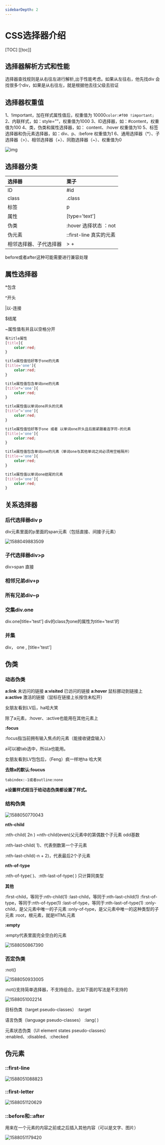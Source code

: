 ```yaml
---
sidebarDepth: 2
---
```


# CSS选择器介绍

[TOC]
[[toc]]

## 选择器解析方式和性能

选择器查找规则是从右往左进行解析,出于性能考虑。如果从左往右，他先找div 会找很多个div，如果是从右往左，就是根据他去往父级去验证

## 选择器权重值

1、!important，加在样式属性值后，权重值为 10000`color:#f00 !important;`
2、内联样式，如：style=””，权重值为1000
3、ID选择器，如：#content，权重值为100
4、类，伪类和属性选择器，如： content、:hover 权重值为10
5、标签选择器和伪元素选择器，如：div、p、:before 权重值为1
6、通用选择器（*）、子选择器（>）、相邻选择器（+）、同胞选择器（~）、权重值为0

![img](../../.vuepress/public/assets/img/20181104171830408.png)

## 选择器分类

| 选择器                 | 栗子                     |
| :--------------------- | :----------------------- |
| ID                     | #id                      |
| class                  | .class                   |
| 标签                   | p                        |
| 属性                   | [type='text']            |
| 伪类                   | :hover 选择状态  ：not   |
| 伪元素                 | ::first-line  真实的元素 |
| 相邻选择器、子代选择器 | > +                      |

before或者after这种可能需要进行兼容处理

## 属性选择器

*包含

^开头

|以-连接

$结尾

~属性值有并且以空格分开

```css
有title属性
[title]{
	color:red;
}

title属性值恰好等于one的元素
[title='one']{ 
	color:red;
}

title属性值包含单词one的元素
[title*='one']{ 
	color:red;
}

title属性值以单词one开头的元素
[title^='one']{ 
	color:red;
}

title属性值恰好等于one 或者 以单词one开头且后面紧跟着连字符-的元素
[title|='one']{ 
	color:red;
}

title属性值包含单词one的元素（单词one与其他单词之间必须用空格隔开）
[title~='one']{ 
	color:red;
}

title属性值以单词one结尾的元素
[title$='one']{ 
	color:red;
}
```

## 关系选择器

### 后代选择器div p

div元素里面的p里面的span元素（包括直接、间接子元素）

![1588049883509](../../.vuepress/public/assets/img/1588049883509.png)

### 子代选择器div>p

div>span 直接

### 相邻兄弟div+p

### 所有兄弟div~p

### 交集div.one

div.one[title='test']  div的class为one的属性为title='test'的

### 并集

div， one , [title='test']

## 伪类

### 动态伪类

**a:link** 未访问的链接
**a:visited** 已访问的链接
**a:hover** 鼠标挪动到链接上
**a:active** 激活的链接（鼠标在链接上长按住未松开）

女朋友看到LV后，ha哈大笑

除了a元素，:hover、:active也能用在其他元素上

**:focus**

:focus指当前拥有输入焦点的元素（能接收键盘输入）

a可以被tab选中，所以a也能用。

女朋友看到LV包包后，（Feng）疯一样地ha 哈大笑

**去除a的默认:foucus**

```
tabindex:-1或者outline:none
```

**a设置样式相当于给动态伪类都设置了样式。**

### 结构伪类

![1588050770043](../../.vuepress/public/assets/img/1588050770043.png)

**nth-child**

:nth-child( 2n ) =nth-child(even)父元素中的第偶数个子元素 odd基数

:nth-last-child( 1)、代表倒数第一个子元素

:nth-last-child(-n + 2)，代表最后2个子元素

**nth-of-type**

:nth-of-type( )、:nth-last-of-type( ) 只计算同类型

**其他**

:first-child，等同于:nth-child(1)
:last-child，等同于:nth-last-child(1)
:first-of-type，等同于:nth-of-type(1)
:last-of-type，等同于:nth-last-of-type(1)
:only-child，是父元素中唯一的子元素
:only-of-type，是父元素中唯一的这种类型的子元素
:root，根元素，就是HTML元素

**:empty**

:empty代表里面完全空白的元素

![1588050867390](../../.vuepress/public/assets/img/1588050867390.png)

### 否定伪类

:not()

![1588050933005](../../.vuepress/public/assets/img/1588050933005.png)

:not()支持简单选择器，不支持组合。比如下面的写法是不支持的

![1588051002214](../../.vuepress/public/assets/img/1588051002214.png)

目标伪类（target pseudo-classes）
:target

语言伪类（language pseudo-classes）
:lang( )

元素状态伪类（UI element states pseudo-classes）
:enabled、:disabled、:checked

## 伪元素

### ::first-line  

![1588051088823](../../.vuepress/public/assets/img/1588051088823.png)

### ::first-letter 

![1588051120629](../../.vuepress/public/assets/img/1588051120629.png)

### ::before和::after

用来在一个元素的内容之前或之后插入其他内容（可以是文字、图片）

![1588051179420](../../.vuepress/public/assets/img/1588051179420.png)